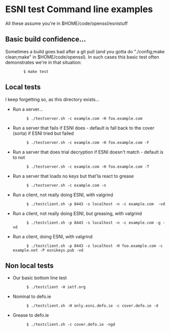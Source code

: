 
# ESNI test Command line examples

All these assume you're in $HOME/code/openssl/esnistuff

## Basic build confidence...

Sometimes a build goes bad after a git pull (and you gotta do "./config;make clean;make"
in $HOME/code/openssl). In such cases this basic test often demonstrates we're in that
situation:

            $ make test

## Local tests

I keep forgetting so, as this directory exists...

- Run a server...

            $ ./testserver.sh -c example.com -H foo.example.com 

- Run a server that fails if ESNI does - default is fall back to the cover (sorta) if ESNI tried but failed 

            $ ./testserver.sh -c example.com -H foo.example.com -F

- Run a server that does trial decryption if ESNI doesn't match - default is to not

            $ ./testserver.sh -c example.com -H foo.example.com -T

- Run a server that loads no keys but that'la react to grease 

            $ ./testserver.sh -c example.com -n

- Run a client, not really doing ESNI, with valgrind

            $ ./testclient.sh -p 8443 -s localhost -n -c example.com  -vd

- Run a client, not really doing ESNI, but greasing, with valgrind

            $ ./testclient.sh -p 8443 -s localhost -n -c example.com -g -vd

- Run a client, doing ESNI, with valgrind

            $ ./testclient.sh -p 8443 -s localhost -H foo.example.com -c example.net -P esnikeys.pub -vd

## Non local tests 

- Our basic bottom line test

            $ ./testclient -H ietf.org

- Nominal to defo.ie

            $ ./testclient.sh -H only.esni.defo.ie -c cover.defo.ie -d

- Grease to defo.ie

            $ ./testclient.sh -c cover.defo.ie -ngd

